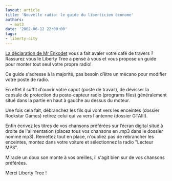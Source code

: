 ```yaml
---
layout: article
title: 'Nouvelle radio: le guide du liberticien économe'
authors:
  - mot3
date: '2002-06-12 22:00:00'
tags:
- liberty-city
---
```


[La déclaration de Mr Enkodet](/2002/06/12/une-nouvelle-radio-sur-les-ondes-fm-de-liberty-city-/) vous a fait avaler votre café de travers ? Rassurez vous le Liberty Tree a pensé à vous et vous propose un guide pour monter tout seul votre propre radio!

Ce guide s'adresse à la majorité, pas besoin d’être un mécano pour modifier votre poste de radio.

En effet il suffit d'ouvrir votre capot (poste de travail), de dévisser la capsule de protection du poste-capteur radio (programs files) généralement situé dans la partie en haut à gauche au dessus du moteur.

Une fois cela fait, débranchez les fils qui vont vers les enceintes (dossier Rockstar Games) retirez celui qui va vers l'antenne (dossier GTAIII).

Enfin écrivez les titres de vos chansons préférées sur l’écran digital situé à droite de l'alimentation (placez tous vos chansons en .mp3 dans le dossier nommé mp3). Remettez tout en place, n'oubliez pas de rebrancher les enceintes, montez dans votre voiture et sélectionnez la radio "Lecteur MP3".

Miracle un doux son monte à vos oreilles, il s'agit bien sur de vos chansons préférées.

Merci Liberty Tree !